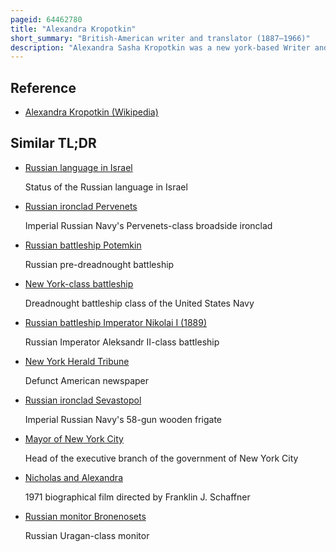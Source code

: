 ```yaml
---
pageid: 64462780
title: "Alexandra Kropotkin"
short_summary: "British-American writer and translator (1887–1966)"
description: "Alexandra Sasha Kropotkin was a new york-based Writer and russian Translator. Born in British exile to the Russian scientist and anarchist Peter Kropotkin, the socially prominent family returned to Russia from the 1917 revolution through his death several years later. Upon moving to new York she retained the Royal Honorific that her Father a Descendant of kropotkin Nobility had disowned. She translated russian Literature into english and wrote a russian Cookbook the new York Times considered to be the best in Class."
---
```


## Reference

- [Alexandra Kropotkin (Wikipedia)](https://en.wikipedia.org/?curid=64462780)

## Similar TL;DR

- [Russian language in Israel](/tldr/en/russian-language-in-israel)

  Status of the Russian language in Israel

- [Russian ironclad Pervenets](/tldr/en/russian-ironclad-pervenets)

  Imperial Russian Navy's Pervenets-class broadside ironclad

- [Russian battleship Potemkin](/tldr/en/russian-battleship-potemkin)

  Russian pre-dreadnought battleship

- [New York-class battleship](/tldr/en/new-york-class-battleship)

  Dreadnought battleship class of the United States Navy

- [Russian battleship Imperator Nikolai I (1889)](/tldr/en/russian-battleship-imperator-nikolai-i-1889)

  Russian Imperator Aleksandr II-class battleship

- [New York Herald Tribune](/tldr/en/new-york-herald-tribune)

  Defunct American newspaper

- [Russian ironclad Sevastopol](/tldr/en/russian-ironclad-sevastopol)

  Imperial Russian Navy's 58-gun wooden frigate

- [Mayor of New York City](/tldr/en/mayor-of-new-york-city)

  Head of the executive branch of the government of New York City

- [Nicholas and Alexandra](/tldr/en/nicholas-and-alexandra)

  1971 biographical film directed by Franklin J. Schaffner

- [Russian monitor Bronenosets](/tldr/en/russian-monitor-bronenosets)

  Russian Uragan-class monitor
